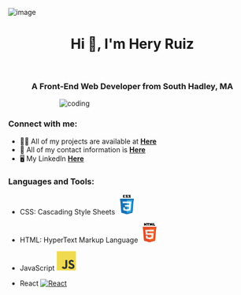 
![image](https://github.com/HeryRuiz/HeryRuiz/assets/149633842/827c3905-75b3-4977-9ebc-a7ab4ac7805c)

<h1 align="center">Hi 👋, I'm Hery Ruiz</h1>
&nbsp
<h3 align="center">A Front-End Web Developer from South Hadley, MA</h3>
&nbsp
<img align="right" alt="coding" width="400" src="https://media.giphy.com/media/bGgsc5mWoryfgKBx1u/giphy.gif">

<h3 align="left">Connect with me:</h3>

- 👨‍💻 All of my projects are available at <a href="#"><strong>Here</strong></a>
- 🤳 All of my contact information is <a href="#"><strong>Here</strong></a>
- 🖥️ My LinkedIn <a href="#"><strong>Here</strong></a>

<h3 align="left">Languages and Tools:</h3>
<p align="left">

  - <span>CSS: Cascading Style Sheets</span> <a href="https://developer.mozilla.org/en-US/docs/Web/CSS" target="_blank" rel="noreferrer"> <img src="https://raw.githubusercontent.com/devicons/devicon/master/icons/css3/css3-original-wordmark.svg" alt="css3" width="40" height="40"/></a>
  
  - <span>HTML: HyperText Markup Language</span> <a href="https://developer.mozilla.org/en-US/docs/Web/HTML" target="_blank" rel="noreferrer"> <img src="https://raw.githubusercontent.com/devicons/devicon/master/icons/html5/html5-original-wordmark.svg" alt="html5" width="40" height="40"/> </a>

- <span>JavaScript</span> <a href="https://developer.mozilla.org/en-US/docs/Web/JavaScript" target="_blank" rel="noreferrer"> <img src="https://raw.githubusercontent.com/devicons/devicon/master/icons/javascript/javascript-original.svg" alt="javascript" width="40" height="40"/> </a>

- <span>React</span> <a href="https://react.dev" target="_blank" rel="noreferrer"> <img src="https://github.com/HeryRuiz/HeryRuiz/assets/149633842/d904f12e-126a-46e4-a25a-456755450428" alt="React" width="40" height="40"></a>

</p>

